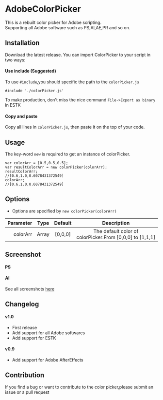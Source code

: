 # AdobeColorPicker
This is a rebuilt color picker for Adobe scripting.  
Supporting all Adobe software such as PS,AI,AE,PR and so on.  

## Installation
Download the latest release.
You can import ColorPicker to your script in two ways:

#### Use include (Suggested)
To use `#include`,you should specific the path to the `colorPicker.js`  
```
#include './colorPicker.js'
```
To make production, don't miss the nice command `File->Export as binary` in ESTK

#### Copy and paste
Copy all lines in `colorPicker.js`, then paste it on the top of your code.  

## Usage
The key-word `new` is required to get an instance of colorPicker.  
```
var colorArr = [0.5,0.5,0.5];
var resultColorArr = new colorPicker(colorArr);  
resultColorArr;
//[0.6,1.0,0.6078431372549]
colorArr;
//[0.6,1.0,0.6078431372549]
```

## Options
- Options are specified by `new colorPicker(colorArr)`

|Parameter | Type |Default| Description|
|---------:|:----:|:-----:|:----------:|
|colorArr  |Array |[0,0,0]|The default color of colorPicker.From [0,0,0] to [1,1,1] |

## Screenshot
#### PS

#### AI


See all screenshots [here]()

## Changelog
#### v1.0
- First release
- Add support for all Adobe softwares 
- Add support for ESTK

#### v0.9
- Add support for Adobe AfterEffects

## Contribution
If you find a bug or want to contribute to the color picker,please submit an issue or a pull request




